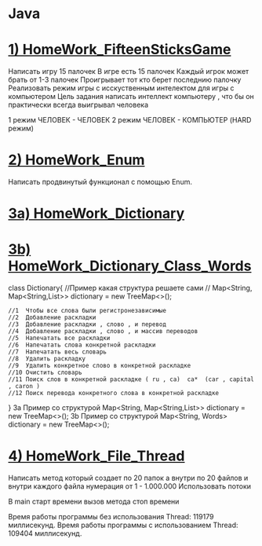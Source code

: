 # Java
# [1) HomeWork_FifteenSticksGame](https://github.com/Vinnik81/Java/tree/master/HomeWork_FifteenSticksGame)
Написать игру 15 палочек
В игре есть 15 палочек
Каждый игрок может брать от 1-3 палочек
Проигрывает тот кто берет последнию палочку
Реализовать режим игры с исскуственным интелектом для игры с компьютером
Цель задания написать интеллект компьютеру , что бы он практически всегда выигрывал человека

1 режим ЧЕЛОВЕК - ЧЕЛОВЕК
2 режим ЧЕЛОВЕК - КОМПЬЮТЕР (HARD режим)

# [2) HomeWork_Enum](https://github.com/Vinnik81/Java/tree/master/HomeWork_Enum)
Написать продвинутый функционал с помощью Enum.

# [3a) HomeWork_Dictionary](https://github.com/Vinnik81/Java/tree/master/HomeWork_Dictionary)
# [3b) HomeWork_Dictionary_Class_Words](https://github.com/Vinnik81/Java/tree/master/HomeWork_Dictionary_Class_Words)
class Dictionary{
//Пример какая структура решаете сами
//    Map<String, Map<String,List<String>>> dictionary  = new TreeMap<>();

    //1  Чтобы все слова были регистронезависимые
    //2  Добавление раскладки
    //3  Добавление раскладки , слово , и перевод
    //4  Добавление раскладки , слово , и массив переводов
    //5  Напечатать все раскладки
    //6  Напечатать слова конкретной раскладки
    //7  Напечатать весь словарь
    //8  Удалить раскладку
    //9  Удалить конкретное слово в конкретной раскладке
    //10 Очистить словарь
    //11 Поиск слов в конкретной раскладке ( ru , ca)  ca*  (car , capital , caron )
    //12 Поиск перевода конкретного слова в конкретной раскладке
}
3a Пример со структурой  Map<String, Map<String,List<String>>> dictionary  = new TreeMap<>();
3b Пример со структурой  Map<String, Words> dictionary  = new TreeMap<>();

# [4) HomeWork_File_Thread](https://github.com/Vinnik81/Java/tree/master/HomeWork_File_Thread)
Написать метод который создает по 20 папок а внутри по 20 файлов и внутри каждого файла нумерация от 1 - 1.000.000
Использовать потоки

В main
старт времени
вызов метода
стоп времени

Время работы программы без использования Thread: 119179 миллисекунд.
Время работы программы с использованием Thread: 109404 миллисекунд.